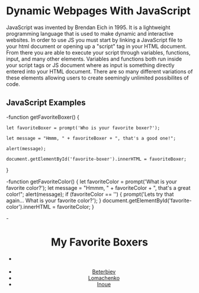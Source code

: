 # Dynamic Webpages With JavaScript

JavaScript was invented by Brendan Eich in 1995. It is a lightweight programming language that is used to make dynamic and interactive websites. In order to use JS you must start by linking a JavaScript file to your html document or opening up a "script" tag in your HTML document. From there you are able to execute your script through variables, functions, input, and many other elements. Variables and functions both run inside your script tags or JS document where as input is something directly entered into your HTML document. There are so many different variations of these elements allowing users to create seemingly unlimited possibilites of code.

## JavaScript Examples

-function getFavoriteBoxer() {

    let favoriteBoxer = prompt('Who is your favorite boxer?');
    
    let message = "Hmmm, " + favoriteBoxer + ", that's a good one!";
    
    alert(message);
    
    document.getElementById('favorite-boxer').innerHTML = favoriteBoxer;
}

-function getFavoriteColor() {
    let favoriteColor = prompt('What is your favorite color?');
    let message = "Hmmm, " + favoriteColor + ", that's a great color!";
    alert(message);
    if (favoriteColor == '') {
         prompt('Lets try that again... What is your favorite color?');
    }
    document.getElementById('favorite-color').innerHTML = favoriteColor;
}

-<header>
        <h1>My Favorite Boxers</h1>
        <nav>
          <ul>
            <li><p id="favorite-boxer"></p></li>
            <li><a href="#">Beterbiev</a></li>
            <li><a href="#">Lomachenko</a></li>
            <li><a href="#">Inoue</a></li>
          </ul>
        </nav>
      </header>

